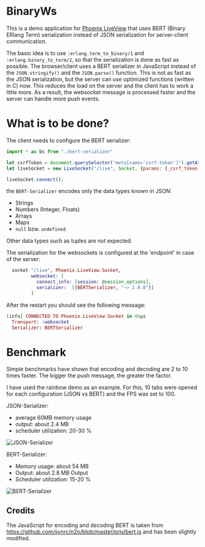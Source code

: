 # BinaryWs

This is a demo application for [Phoenix LiveView](https://github.com/phoenixframework/phoenix_live_view) that uses BERT (Binary ERlang Term) serialization instead of JSON serialization for server-client communication.

The basic idea is to use `:erlang.term_to_binary/1` and `:erlang.binary_to_term/2`, so that the serialization is done as fast as possible. The browser/client uses a BERT serializer in JavaScript instead of the `JSON.stringify()` and the `JSON.parse()` function. This is not as fast as the JSON serialization, but the server can use optimized functions (written in C) now. This reduces the load on the server and the client has to work a little more. As a result, the websocket message is processed faster and the server can handle more push events.

# What is to be done?

The client needs to configure the BERT serializer:

```javascript
import * as bs from "./bert-serializer"

let csrfToken = document.querySelector("meta[name='csrf-token']").getAttribute("content");
let liveSocket = new LiveSocket("/live", Socket, {params: {_csrf_token: csrfToken}, encode: bs.encode, decode: bs.decode });

liveSocket.connect();
```

the `BERT-Serializer` encodes only the data types known in JSON:

* Strings
* Numbers (Integer, Floats)
* Arrays
* Maps
* `null` bzw. `undefined`

Other data types such as tuples are not expected.

The serialization for the websockets is configured at the 'endpoint' in case of the server:

```elixir
  socket "/live", Phoenix.LiveView.Socket,
         websocket: [
           connect_info: [session: @session_options],
           serializer:  [{BERTSerializer, "~> 2.0.0"}]
         ]
```

After the restart you should see the following message:

```elixir
[info] CONNECTED TO Phoenix.LiveView.Socket in 86µs
  Transport: :websocket
  Serializer: BERTSerializer
```

# Benchmark

Simple benchmarks have shown that encoding and decoding are 2 to 10 times faster. The bigger the push message, the greater the factor.

I have used the rainbow demo as an example. For this, 10 tabs were opened for each configuration (JSON vs BERT) and the FPS was set to 100.

JSON-Serializer:

* average 60MB memory usage
* output: about 2.4 MB 
* scheduler utilization:  20-30 %

![JSON-Serializer](https://github.com/zookzook/binary_ws/raw/master/json.png "JSON-Serializer")

BERT-Serializer:

* Memory usage: about 54 MB
* Output: about 2.8 MB Output
* Scheduler utilization: 15-20 %

![BERT-Serializer](https://github.com/zookzook/binary_ws/raw/master/bert.png "BERT-Serializer")


 ## Credits
 
The JavaScript for encoding and decoding BERT is taken from https://github.com/synrc/n2o/blob/master/priv/bert.js and has been slightly modified.
